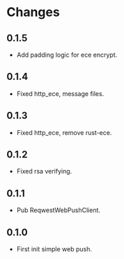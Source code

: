 # Changes

## 0.1.5

* Add padding logic for ece encrypt.

## 0.1.4

* Fixed http_ece, message files.

## 0.1.3

* Fixed http_ece, remove rust-ece.

## 0.1.2

* Fixed rsa verifying.

## 0.1.1

* Pub ReqwestWebPushClient.

## 0.1.0

* First init simple web push.